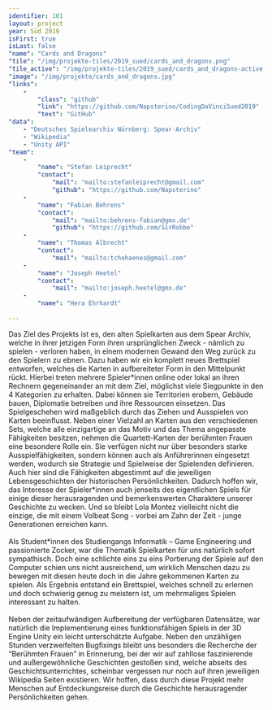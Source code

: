 ```yaml
---
identifier: 101
layout: project
year: Süd 2019
isFirst: true
isLast: false
"name": "Cards and Dragons"
"tile": "/img/projekte-tiles/2019_sued/cards_and_dragons.png"
"tile_active": "/img/projekte-tiles/2019_sued/cards_and_dragons-active.png"
"image": "/img/projekte/cards_and_dragons.jpg"
"links":
    -
        "class": "github"
        "link": "https://github.com/Napsterino/CodingDaVinciSued2019"
        "text": "GitHub"
"data":
    - "Deutsches Spielearchiv Nürnberg: Spear-Archiv"
    - "Wikipedia"
    - "Unity API"
"team":
    -
        "name": "Stefan Leiprecht"
        "contact":
            "mail": "mailto:stefanleiprecht@gmail.com"
            "github": "https://github.com/Napsterino"
    -
        "name": "Fabian Behrens"
        "contact":
            "mail": "mailto:behrens-fabian@gmx.de"
            "github": "https://github.com/SirRobbe"
    -
        "name": "Thomas Albrecht"
        "contact":
            "mail": "mailto:tchohaenes@gmail.com"
    -
        "name": "Joseph Heetel"
        "contact":
            "mail": "mailto:joseph.heetel@gmx.de"
    -
        "name": "Hera Ehrhardt"
           
---
```

Das Ziel des Projekts ist es, den alten Spielkarten aus dem Spear Archiv, welche in ihrer jetzigen Form ihren ursprünglichen Zweck - nämlich zu spielen - verloren haben, in einem modernen Gewand den Weg zurück zu den Spielern zu ebnen. Dazu haben wir ein komplett neues Brettspiel entworfen, welches die Karten in aufbereiteter Form in den Mittelpunkt rückt. Hierbei treten mehrere Spieler\*innen online oder lokal an ihren Rechnern gegeneinander an mit dem Ziel, möglichst viele Siegpunkte in den 4 Kategorien zu erhalten. Dabei können sie Territorien erobern, Gebäude bauen, Diplomatie betreiben und ihre Ressourcen einsetzen. Das Spielgeschehen wird maßgeblich durch das Ziehen und Ausspielen von Karten beeinflusst. Neben einer Vielzahl an Karten aus den verschiedenen Sets, welche alle einzigartige an das Motiv und das Thema angepasste Fähigkeiten besitzen, nehmen die Quartett-Karten der berühmten Frauen eine besondere Rolle ein. Sie verfügen nicht nur über besonders starke Ausspielfähigkeiten, sondern können auch als Anführerinnen eingesetzt werden, wodurch sie Strategie und Spielweise der Spielenden definieren. Auch hier sind die Fähigkeiten abgestimmt auf die jeweiligen Lebensgeschichten der historischen Persönlichkeiten. Dadurch hoffen wir, das Interesse der Spieler\*innen auch jenseits des eigentlichen Spiels für einige dieser herausragenden und bemerkenswerten Charaktere unserer Geschichte zu wecken. Und so bleibt Lola Montez vielleicht nicht die einzige, die mit einem Volbeat Song - vorbei am Zahn der Zeit - junge Generationen erreichen kann.
<br/><br/>
Als Student\*innen des Studiengangs Informatik – Game Engineering und passionierte Zocker, war die Thematik Spielkarten für uns natürlich sofort sympathisch. Doch eine schlichte eins zu eins Portierung der Spiele auf den Computer schien uns nicht ausreichend, um wirklich Menschen dazu zu bewegen mit diesen heute doch in die Jahre gekommenen Karten zu spielen. Als Ergebnis entstand ein Brettspiel, welches schnell zu erlernen und doch schwierig genug zu meistern ist, um mehrmaliges Spielen interessant zu halten.
<br/><br/>
Neben der zeitaufwändigen Aufbereitung der verfügbaren Datensätze, war natürlich die Implementierung eines funktionsfähigen Spiels in der 3D Engine Unity ein leicht unterschätzte Aufgabe. Neben den unzähligen Stunden verzweifelten Bugfixings bleibt uns besonders die Recherche der “Berühmten Frauen” in Erinnerung, bei der wir auf zahllose faszinierende und außergewöhnliche Geschichten gestoßen sind, welche abseits des Geschichtsunterrichtes, scheinbar vergessen nur noch auf ihren jeweiligen Wikipedia Seiten existieren. Wir hoffen,  dass durch diese Projekt mehr Menschen auf Entdeckungsreise durch die Geschichte herausragender Persönlichkeiten gehen.